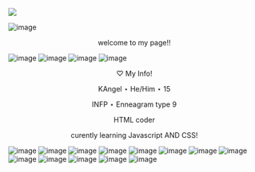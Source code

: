 ![](https://komarev.com/ghpvc/?username=THE-INTERNET-ANGEL&color=blue)

![image](https://i.pinimg.com/originals/d6/50/89/d65089df822b9ee5acbde82ec944ad2a.jpg)
<p align="center">
welcome to my page!!

![image](https://64.media.tumblr.com/6bc0d30a188342a200824e1f4fb0a096/ec4e0e3064314d61-95/s75x75_c1/188099f20ab3d825c3862f7c5906fb6e409f355a.gifv)
![image](https://64.media.tumblr.com/c7e6c7087e0c7acbd109a0ff27bef501/ec4e0e3064314d61-c8/s400x600/42265d2c5ff90478e4b1fad4930e14e4c4f5b4ce.pnj)
![image](https://64.media.tumblr.com/52d3b7e91b3af58d3cfa5ead417eee48/ec4e0e3064314d61-77/s250x400/7f9a2fbd548df621e6598c8138293a6fc77f218d.gifv)
![image](https://64.media.tumblr.com/2fd02e26d1a45a2630cfa5a59c4ee2a6/67ae9ab26b796bb9-46/s250x400/71d6766c748fffb014bbd210c6a636e14011eb7f.gifv)

<p align="center">
♡ My Info!

<p align="center">
KAngel ⋆ He/Him ⋆ 15
<p align="center">
INFP ⋆ Enneagram type 9
<p align="center">
HTML coder 
<p align="center">
curently learning Javascript AND CSS!

![image](https://64.media.tumblr.com/9c5e42aa94c5388eba5f5f68b6d67196/e4a0bbfbab0a44fe-23/s100x200/cee6d4d05cabbcf296354e9c91994160c23a3316.pnj)
![image](https://64.media.tumblr.com/3ed765f3c2169b34e1437bafff243af5/21317507f7352712-58/s100x200/cf38c13bcc6aec64c29ea201b9e4240f05453669.gifv)
![image](https://64.media.tumblr.com/e3e3da105885c61cbc40b734a20db3ae/25bc0f925f97076d-3a/s250x400/bbf7fc5a293ea9d3fb1f7cdbeb6c551a112e1c7f.gifv)
![image](https://64.media.tumblr.com/79fffceb90868eb621b89cdf190e95ea/25bc0f925f97076d-60/s250x400/4d4aa2c8036550d8c5dc18ea182cdaef398b4cca.gifv)
![image](https://64.media.tumblr.com/67f2335bbf84fdeba4217ad32f337949/25bc0f925f97076d-55/s250x400/757fa6f79d8a89593d3f483e172979f297256903.gifv)
![image](https://64.media.tumblr.com/8378bab90b71ef16ff7068f5c1173a31/1aefeced37ef47a9-05/s100x200/45b9bf7cc27a177e22782c67d7d04d5c946102ed.gifv)
![image](https://64.media.tumblr.com/ead727db84dfc0162e7adbacc0ded202/1aefeced37ef47a9-a6/s100x200/85c1d1c05a70e62c1430b7220ae5b67fd03c5811.webp)
![image](https://64.media.tumblr.com/c2f0682aa59aeb9588898fc168138664/1aefeced37ef47a9-7d/s100x200/2a55194ed2b3201a39306f6542cc651b3b8195ef.webp)
![image](https://64.media.tumblr.com/4bb1a217cf3e370cde5b8144399cc3f3/1aefeced37ef47a9-0a/s100x200/e7dfd08b3a35f429d072ec6b7fbc9fcba8437a64.webp)
![image](https://64.media.tumblr.com/13e6f4d9e7b78a53cdb21a065a05692c/1aefeced37ef47a9-82/s100x200/a24a1677d860ef3d68e48c7228484f8f8fc80742.gifv)
![image](https://64.media.tumblr.com/71f0008a671a4ddf93ed8aa5ee382f48/29f3e687d4a4e8a9-ba/s100x200/39c12c5922d7813a333270425afa3dfb55016637.gifv)
![image](https://64.media.tumblr.com/e8d27381eec65045e0bcd04e21e3d8f7/25bc0f925f97076d-f0/s250x400/11397c72b1f7877c405e08887a096800af8b5514.gifv)
![image](https://64.media.tumblr.com/0cff00d7dfb758df4e1ba77ec7b73761/1aefeced37ef47a9-cb/s100x200/4437a20c611c5534684c79f3331ab2cf8d32a8ae.gifv)
